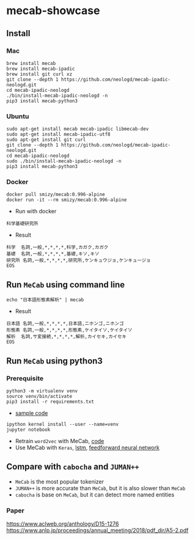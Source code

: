 # mecab-showcase

## Install
### Mac
```
brew install mecab
brew install mecab-ipadic
brew install git curl xz
git clone --depth 1 https://github.com/neologd/mecab-ipadic-neologd.git
cd mecab-ipadic-neologd
./bin/install-mecab-ipadic-neologd -n
pip3 install mecab-python3
```

### Ubuntu
```
sudo apt-get install mecab mecab-ipadic libmecab-dev
sudo apt-get install mecab-ipadic-utf8
sudo apt-get install git curl
git clone --depth 1 https://github.com/neologd/mecab-ipadic-neologd.git
cd mecab-ipadic-neologd
sudo ./bin/install-mecab-ipadic-neologd -n
pip3 install mecab-python3
```

### Docker
```
docker pull smizy/mecab:0.996-alpine
docker run -it --rm smizy/mecab:0.996-alpine
```

* Run with docker  
```
科学基礎研究所
```

* Result
```
科学	名詞,一般,*,*,*,*,科学,カガク,カガク
基礎	名詞,一般,*,*,*,*,基礎,キソ,キソ
研究所	名詞,一般,*,*,*,*,研究所,ケンキュウジョ,ケンキュージョ
EOS
```

## Run `MeCab` using command line
```
echo "日本語形態素解析" | mecab
```

* Result
```
日本語	名詞,一般,*,*,*,*,日本語,ニホンゴ,ニホンゴ
形態素	名詞,一般,*,*,*,*,形態素,ケイタイソ,ケイタイソ
解析	名詞,サ変接続,*,*,*,*,解析,カイセキ,カイセキ
EOS
```

## Run `MeCab` using python3

### Prerequisite
```
python3 -m virtualenv venv
source venv/bin/activate
pip3 install -r requirements.txt
```
 
* [sample code](https://github.com/HemingwayLee/mecab-showcase/blob/master/HelloMeCab.ipynb)
```
ipython kernel install --user --name=venv
jupyter notebook
```

* Retrain `word2vec` with MeCab, [code](https://github.com/HemingwayLee/japanese-words-to-vectors) 
* Use MeCab with `Keras`, [lstm](https://github.com/HemingwayLee/keras-showcase/blob/master/lstm/classification.ipynb), [feedforward neural network](https://github.com/HemingwayLee/keras-showcase/blob/master/feedforward/classification.ipynb)

## Compare with `cabocha` and `JUMAN++`
* `MeCab` is the most popular tokenizer  
* `JUMAN++` is more accurate than `MeCab`, but it is also slower than `MeCab`  
* `cabocha` is base on `MeCab`, but it can detect more named entities  

### Paper 
https://www.aclweb.org/anthology/D15-1276  
https://www.anlp.jp/proceedings/annual_meeting/2018/pdf_dir/A5-2.pdf  
